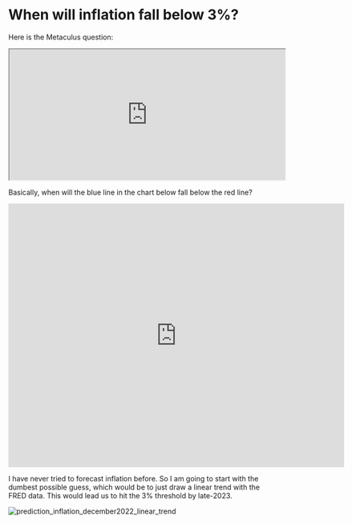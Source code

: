 # When will inflation fall below 3%?

Here is the Metaculus question:

<iframe src="https://www.metaculus.com/questions/embed/13997/" width="550" height="260"></iframe>

Basically, when will the blue line in the chart below fall below the red line? 

<iframe src="https://fred.stlouisfed.org/graph/graph-landing.php?g=XNbB&width=670&height=475" scrolling="no" frameborder="0" style="overflow:hidden; width:670px; height:525px;" allowTransparency="true" loading="lazy"></iframe>

I have never tried to forecast inflation before. So I am going to start with the dumbest possible guess, which would be to just draw a linear trend with the FRED data. This would lead us to hit the 3% threshold by late-2023.

![prediction_inflation_december2022_linear_trend](C:\Users\ashas\CatGilbertJr.github.io\figures\prediction_inflation_december2022_linear_trend.png)

